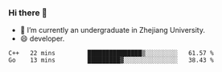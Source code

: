 ### Hi there 👋

- 🔭 I’m currently an undergraduate in Zhejiang University.
- 😄 developer.

<!--START_SECTION:waka-->

```text
C++   22 mins         ███████████████▒░░░░░░░░░   61.57 %
Go    13 mins         █████████▓░░░░░░░░░░░░░░░   38.43 %
```

<!--END_SECTION:waka-->
